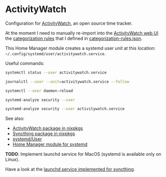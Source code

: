 # ActivityWatch

Configuration for [ActivityWatch](https://docs.activitywatch.net/en/latest/), an open source time tracker.

At the moment I need to manually re-import into the [ActivityWatch web UI](https://github.com/ActivityWatch/aw-webui) the [categorization rules](https://docs.activitywatch.net/en/latest/features/categorization.html) that I defined in [categorization-rules.json](./categorization-rules.json).

This Home Manager module creates a systemd user unit at this location: `~/.config/systemd/user/activitywatch.service`.

Useful commands:

```sh
systemctl status --user activitywatch.service

journalctl --user --unit=activitywatch.service --follow

systemctl --user daemon-reload

systemd-analyze security --user

systemd-analyze security --user activitywatch.service
```

See also:

- [ActivityWatch package in nixpkgs](https://github.com/NixOS/nixpkgs/tree/master/pkgs/applications/office/activitywatch)
- [Syncthing package in nixpkgs](https://github.com/nix-community/home-manager/blob/release-23.11/modules/services/syncthing.nix)
- [systemd/User](https://wiki.archlinux.org/title/systemd/User)
- [Home Manager module for systemd](https://github.com/nix-community/home-manager/blob/master/modules/systemd.nix)

**TODO**: Implement launchd service for MacOS (systemd is available only on Linux).

Have a look at the [launchd service implemented for syncthing](https://github.com/nix-community/home-manager/blob/e4dba0bd01956170667458be7b45f68170a63651/modules/services/syncthing.nix#L100C7-L100C14).
